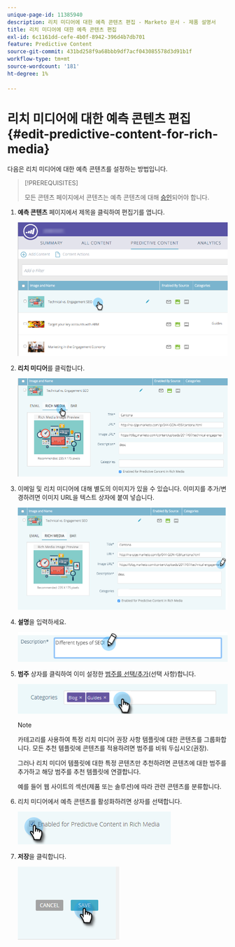 ```yaml
---
unique-page-id: 11385940
description: 리치 미디어에 대한 예측 콘텐츠 편집 - Marketo 문서 - 제품 설명서
title: 리치 미디어에 대한 예측 콘텐츠 편집
exl-id: 6c1161dd-cefe-4b0f-8942-396d4b7db701
feature: Predictive Content
source-git-commit: 431bd258f9a68bbb9df7acf043085578d3d91b1f
workflow-type: tm+mt
source-wordcount: '181'
ht-degree: 1%

---
```


# 리치 미디어에 대한 예측 콘텐츠 편집 {#edit-predictive-content-for-rich-media}

다음은 리치 미디어에 대한 예측 콘텐츠를 설정하는 방법입니다.

>[!PREREQUISITES]
>
>모든 콘텐츠 페이지에서 콘텐츠는 예측 콘텐츠에 대해 [승인](/help/marketo/product-docs/predictive-content/working-with-all-content/approve-a-title-for-predictive-content.md)되어야 합니다.

1. **예측 콘텐츠** 페이지에서 제목을 클릭하여 편집기를 엽니다.

   ![](assets/image2017-10-3-9-3a40-3a38.png)

1. **리치 미디어**&#x200B;를 클릭합니다.

   ![](assets/image2017-10-3-9-3a41-3a33.png)

1. 이메일 및 리치 미디어에 대해 별도의 이미지가 있을 수 있습니다. 이미지를 추가/변경하려면 이미지 URL을 텍스트 상자에 붙여 넣습니다.

   ![](assets/image2017-10-3-9-3a42-3a20.png)

1. **설명**&#x200B;을 입력하세요.

   ![](assets/image2017-10-3-9-3a43-3a43.png)

1. **범주** 상자를 클릭하여 이미 설정한 [범주를 선택/추가](/help/marketo/product-docs/predictive-content/getting-started/set-up-categories.md)(선택 사항)합니다.

   ![](assets/image2017-10-3-9-3a55-3a57.png)

   >[!NOTE]
   >
   >카테고리를 사용하여 특정 리치 미디어 권장 사항 템플릿에 대한 콘텐츠를 그룹화합니다. 모든 추천 템플릿에 콘텐츠를 적용하려면 범주를 비워 두십시오(권장).
   >
   >그러나 리치 미디어 템플릿에 대한 특정 콘텐츠만 추천하려면 콘텐츠에 대한 범주를 추가하고 해당 범주를 추천 템플릿에 연결합니다.
   >
   >예를 들어 웹 사이트의 섹션(제품 또는 솔루션)에 따라 관련 콘텐츠를 분류합니다.

1. 리치 미디어에서 예측 콘텐츠를 활성화하려면 상자를 선택합니다.

   ![](assets/six-1.png)

1. **저장**&#x200B;을 클릭합니다.

   ![](assets/save.png)
